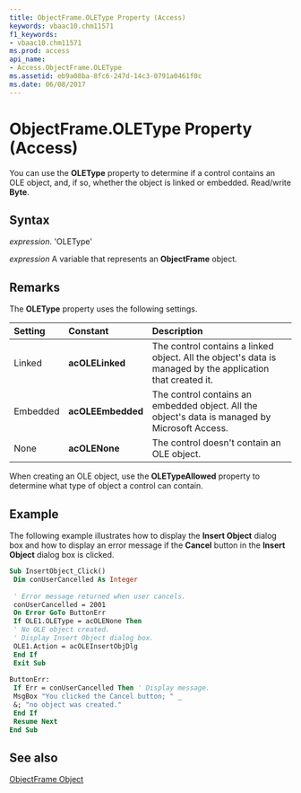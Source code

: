 ```yaml
---
title: ObjectFrame.OLEType Property (Access)
keywords: vbaac10.chm11571
f1_keywords:
- vbaac10.chm11571
ms.prod: access
api_name:
- Access.ObjectFrame.OLEType
ms.assetid: eb9a08ba-8fc6-247d-14c3-0791a0461f0c
ms.date: 06/08/2017
---
```



# ObjectFrame.OLEType Property (Access)

You can use the  **OLEType** property to determine if a control contains an OLE object, and, if so, whether the object is linked or embedded. Read/write **Byte**.


## Syntax

 _expression_. 'OLEType'

 _expression_ A variable that represents an **ObjectFrame** object.


## Remarks

The  **OLEType** property uses the following settings.



|**Setting**|**Constant**|**Description**|
|:-----|:-----|:-----|
|Linked|**acOLELinked**|The control contains a linked object. All the object's data is managed by the application that created it.|
|Embedded|**acOLEEmbedded**|The control contains an embedded object. All the object's data is managed by Microsoft Access.|
|None|**acOLENone**|The control doesn't contain an OLE object.|
When creating an OLE object, use the  **OLETypeAllowed** property to determine what type of object a control can contain.


## Example

The following example illustrates how to display the  **Insert Object** dialog box and how to display an error message if the **Cancel** button in the **Insert Object** dialog box is clicked.


```vb
Sub InsertObject_Click() 
 Dim conUserCancelled As Integer 
 
 ' Error message returned when user cancels. 
 conUserCancelled = 2001 
 On Error GoTo ButtonErr 
 If OLE1.OLEType = acOLENone Then 
 ' No OLE object created. 
 ' Display Insert Object dialog box. 
 OLE1.Action = acOLEInsertObjDlg 
 End If 
 Exit Sub 
 
ButtonErr: 
 If Err = conUserCancelled Then ' Display message. 
 MsgBox "You clicked the Cancel button; " _ 
 &; "no object was created." 
 End If 
 Resume Next 
End Sub
```


## See also


[ObjectFrame Object](Access.ObjectFrame.md)

